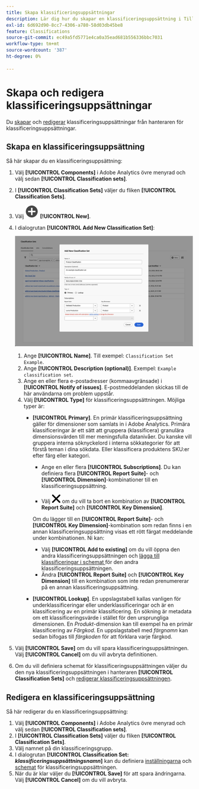 ```yaml
---
title: Skapa klassificeringsuppsättningar
description: Lär dig hur du skapar en klassificeringsuppsättning i Tillgängliga fält och beskrivningar.
exl-id: 6d692d90-8cc7-4306-a780-58d03db45be8
feature: Classifications
source-git-commit: ec49a5fd5771e4ca0a35ead681b556336bbc7031
workflow-type: tm+mt
source-wordcount: '387'
ht-degree: 0%

---
```


# Skapa och redigera klassificeringsuppsättningar

Du [skapar](#create-a-classification-set) och [redigerar](#edit-a-classification-set) klassificeringsuppsättningar från hanteraren för klassificeringsuppsättningar.

## Skapa en klassificeringsuppsättning

Så här skapar du en klassificeringsuppsättning:

1. Välj **[!UICONTROL Components]** i Adobe Analytics övre menyrad och välj sedan **[!UICONTROL Classification sets]**.
1. I **[!UICONTROL Classification Sets]** väljer du fliken **[!UICONTROL Classification Sets]**.
1. Välj ![AddCircle](/help/assets/icons/AddCircle.svg) **[!UICONTROL New]**.
1. I dialogrutan **[!UICONTROL Add New Classification Set]**:

   ![Klassificeringsuppsättningar - Lägg till ny klassificeringsuppsättning](assets/classifications-sets-new.png)

   1. Ange **[!UICONTROL Name]**. Till exempel: `Classification Set Example`.
   1. Ange **[!UICONTROL Description (optional)]**. Exempel: `Example classification set`.
   1. Ange en eller flera e-postadresser (kommaavgränsade) i **[!UICONTROL Notify of issues]**. E-postmeddelanden skickas till de här användarna om problem uppstår.
   1. Välj **[!UICONTROL Type]** för klassificeringsuppsättningen. Möjliga typer är:
      * **[!UICONTROL Primary]**. En primär klassificeringsuppsättning gäller för dimensioner som samlats in i Adobe Analytics. Primära klassificeringar är ett sätt att gruppera (klassificera) granulära dimensionsvärden till mer meningsfulla datanivåer. Du kanske vill gruppera interna söknyckelord i interna sökkategorier för att förstå teman i dina sökdata. Eller klassificera produktens SKU:er efter färg eller kategori.
         * Ange en eller flera **[!UICONTROL Subscriptions]**.  Du kan definiera flera **[!UICONTROL Report Suite]**- och **[!UICONTROL Dimension]**-kombinationer till en klassificeringsuppsättning.

         * Välj ![CrossSize400](/help/assets/icons/CrossSize400.svg) om du vill ta bort en kombination av **[!UICONTROL Report Suite]** och **[!UICONTROL Key Dimension]**.

        Om du lägger till en **[!UICONTROL Report Suite]**- och **[!UICONTROL Key Dimension]**-kombination som redan finns i en annan klassificeringsuppsättning visas ett rött färgat meddelande under kombinationen.
Ni kan:
         * Välj **[!UICONTROL Add to existing]** om du vill öppna den andra klassificeringsuppsättningen och [lägga till klassificeringar i schemat ](schema.md) för den andra klassificeringsuppsättningen.
         * Ändra **[!UICONTROL Report Suite]** och **[!UICONTROL Key Dimension]** till en kombination som inte redan prenumererar på en annan klassificeringsuppsättning.
      * **[!UICONTROL Lookup]**. En uppslagstabell kallas vanligen för underklassificeringar eller underklassificeringar och är en klassificering av en primär klassificering. En sökning är metadata om ett klassificeringsvärde i stället för den ursprungliga dimensionen. En *Produkt*-dimension kan till exempel ha en primär klassificering av *Färgkod*. En uppslagstabell med *färgnamn* kan sedan bifogas till *färgkoden* för att förklara varje färgkod.
1. Välj **[!UICONTROL Save]** om du vill spara klassificeringsuppsättningen. Välj **[!UICONTROL Cancel]** om du vill avbryta definitionen.
1. Om du vill definiera schemat för klassificeringsuppsättningen väljer du den nya klassificeringsuppsättningen i hanteraren **[!UICONTROL Classification Sets]** och [redigerar klassificeringsuppsättningen](#edit-a-classification-set).


## Redigera en klassificeringsuppsättning

Så här redigerar du en klassificeringsuppsättning:

1. Välj **[!UICONTROL Components]** i Adobe Analytics övre menyrad och välj sedan **[!UICONTROL Classification sets]**.
1. I **[!UICONTROL Classification Sets]** väljer du fliken **[!UICONTROL Classification Sets]**.
1. Välj namnet på din klassificeringsgrupp.
1. I dialogrutan **[!UICONTROL Classification Set: _klassificeringsuppsättningsnamn_]** kan du definiera [inställningarna](settings.md) och [schemat](schema.md) för klassificeringsuppsättningen.
1. När du är klar väljer du **[!UICONTROL Save]** för att spara ändringarna. Välj **[!UICONTROL Cancel]** om du vill avbryta.


<!--


### Schema

In the Schema tab 





You can use the Classification set manager to create a classification set.

**[!UICONTROL Components]** > **[!UICONTROL Classification sets]** > **[!UICONTROL Sets]** > **[!UICONTROL Add]**

When creating a classification set, the following fields are available.

* **[!UICONTROL Name]**: A text field used to identify the classification set. This field cannot be edited upon creation, but can be renamed later.
* **[!UICONTROL Column Name]**: The name of the first classification dimension that you want to create. This field is the dimension name used in Analysis Workspace, and the column name when exporting classification data. You can add more column names after the classification set is created.
* **[!UICONTROL Type]**: Radio buttons that indicate the type of classification.
  * **[!UICONTROL Primary]**: Apply to dimensions collected in Analytics. They are a way to group (classify) granular dimension values into more meaningful levels of data. For example, you might want to group internal search keywords into internal search categories, to better understand themes in your search data.
  * **[!UICONTROL Lookup]**: Commonly referred to as child or subclassifications, a lookup table is a classification of a primary classification. It is metadata about a classification value, rather than the original dimension. For example, the Product variable might have a primary classification of 'Color code'. A lookup table of 'Color name' could then be attached to 'Color code' to further explain what each code means.
* **[!UICONTROL Subscriptions]** The report suites and dimensions that this classification set applies to. You can add multiple report suite and dimension combinations to a classification set.

![Create a Classification set](../../assets/classification-set-create.png)

If a classification set exists for a given report suite + variable, the classification is added to the schema instead. A given report suite + variable combination cannot belong to multiple classification sets.

-->